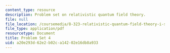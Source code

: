 ```yaml
---
content_type: resource
description: Problem set on relativistic quantum field theory.
file: null
file_location: /coursemedia/8-323-relativistic-quantum-field-theory-i-spring-2008/a20e293d62e2b02ca14202e16db8a933_ft1ps04_08_1.pdf
file_type: application/pdf
resourcetype: Document
title: Problem Set 4
uid: a20e293d-62e2-b02c-a142-02e16db8a933
---
```

